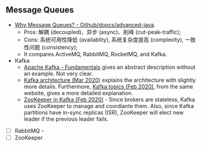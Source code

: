 
## Message Queues
* [Why Message Queues? - Github/doocs/advanced-java](https://github.com/doocs/advanced-java/blob/master/docs/high-concurrency/why-mq.md).
  * Pros: 解耦 (decoupled)、异步 (async)、削峰 (cut-peak-traffic);
  * Cons: 系统可用性降低 (availablity), 系统复杂度提高 (complexity), 一致性问题 (consistency);
  * It compares ActiveMQ, RabbitMQ, RocketMQ, and Kafka. 
* Kafka
  * [Apache Kafka - Fundamentals](https://www.tutorialspoint.com/apache_kafka/apache_kafka_fundamentals.htm) gives an abstract description without an example. Not very clear.
  * [Kafka architecture (Mar 2020)](https://data-flair.training/blogs/kafka-architecture/) explains the architecture with slightly more details. Furthermore, [Kafka topics (Feb 2020)](https://data-flair.training/blogs/kafka-topic-architecture/), from the same website, gives a more detailed explanation.
  * [ZooKeeper in Kafka (Feb 2020)](https://data-flair.training/blogs/zookeeper-in-kafka/) - Since brokers are stateless, Kafka uses ZooKeeper to manage and coordiante them. Also, since Kafka partitions have in-sync replicas (ISR), ZooKeeper will elect new leader if the previous leader fails.
* [ ] RabbitMQ - 
* [ ] ZooKeeper